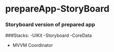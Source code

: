 # prepareApp-StoryBoard

### Storyboard version of prepared app

###Stacks:
-UIKit
-Storyboard
-CoreData
- MVVM Coordinator
